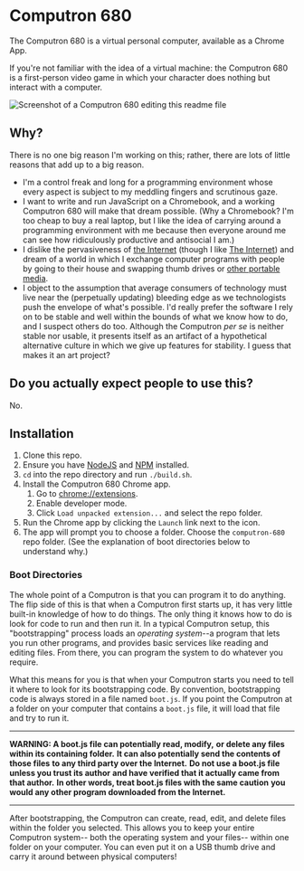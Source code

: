 # Computron 680

The Computron 680 is a virtual personal computer, available as a Chrome App.

If you're not familiar with the idea of a virtual machine: the Computron 680 is a first-person video game in which your character does nothing but interact with a computer.

![Screenshot of a Computron 680 editing this readme file](https://cdn.rawgit.com/benchristel/computron-680/22b593cf/screenshot.png)

## Why?

There is no one big reason I'm working on this; rather, there are lots of little reasons that add up to a big reason.

- I'm a control freak and long for a programming environment whose every aspect is subject to my meddling fingers and scrutinous gaze.
- I want to write and run JavaScript on a Chromebook, and a working Computron 680 will make that dream possible. (Why a Chromebook? I'm too cheap to buy a real laptop, but I like the idea of carrying around a programming environment with me because then everyone around me can see how ridiculously productive and antisocial I am.)
- I dislike the pervasiveness of [the Internet](https://en.wikipedia.org/wiki/Internet) (though I like [The Internet](http://www.npr.org/2015/08/16/432216332/a-band-called-the-internet-preaching-ego-death)) and dream of a world in which I exchange computer programs with people by going to their house and swapping thumb drives or [other portable media](https://en.wikipedia.org/wiki/Floppy_disk).
- I object to the assumption that average consumers of technology must live near the (perpetually updating) bleeding edge as we technologists push the envelope of what's possible. I'd really prefer the software I rely on to be stable and well within the bounds of what we know how to do, and I suspect others do too. Although the Computron _per se_ is neither stable nor usable, it presents itself as an artifact of a hypothetical alternative culture in which we give up features for stability. I guess that makes it an art project?

## Do you actually expect people to use this?

No.

## Installation

1. Clone this repo.
1. Ensure you have [NodeJS](https://nodejs.org/) and [NPM](https://www.npmjs.com/) installed.
1. `cd` into the repo directory and run `./build.sh`.
1. Install the Computron 680 Chrome app.
   1. Go to [chrome://extensions](chrome://extensions).
   1. Enable developer mode.
   1. Click `Load unpacked extension...` and select the repo folder.
1. Run the Chrome app by clicking the `Launch` link next to the icon.
1. The app will prompt you to choose a folder.
   Choose the `computron-680` repo folder.
   (See the explanation of boot directories below to understand why.)

### Boot Directories

The whole point of a Computron is that you can program it to do anything.
The flip side of this is that when a Computron first starts up,
it has very little built-in knowledge of how to do things.
The only thing it knows how to do is look for code to run and then run it.
In a typical Computron setup, this "bootstrapping" process
loads an _operating system_--a program that lets you run other
programs, and provides basic services like reading and editing files.
From there, you can program the system to do whatever you require.

What this means for you is that when your Computron starts
you need to tell it where to look for its bootstrapping code.
By convention, bootstrapping code is always stored in
a file named `boot.js`.
If you point the Computron at a folder on your computer that
contains a `boot.js` file,
it will load that file and try to run it.

---

**WARNING: A boot.js file can potentially read, modify,**
**or delete any files within its containing folder.**
**It can also potentially send the contents of those files**
**to any third party over the Internet.**
**Do not use a boot.js file unless you trust its author**
**and have verified that it actually came from that author.**
**In other words, treat boot.js files with the same caution**
**you would any other program downloaded from the Internet.**

---

After bootstrapping, the Computron can create, read, edit,
and delete files within the folder you selected.
This allows you to keep your entire Computron system--
both the operating system and your files--
within one folder on your computer.
You can even put it on a USB thumb drive and carry
it around between physical computers!
